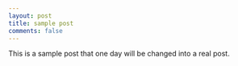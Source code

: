 ```yaml
---
layout: post
title: sample post
comments: false
---
```


This is a sample post that one day will be changed into a real post.
